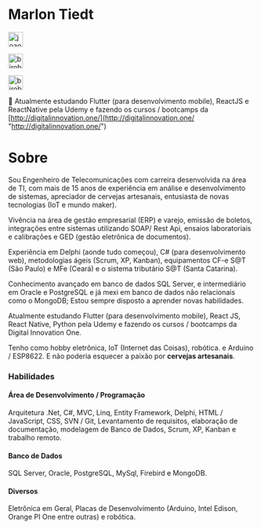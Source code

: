 # Marlon Tiedt

<p align="center">

<a href="https://www.linkedin.com/in/marlontiedt/" target="blank"><img align="center" src="https://cdn.jsdelivr.net/npm/simple-icons@3.0.1/icons/linkedin.svg" alt="joaoinacioneto" height="30" width="30" /></a>

<a href="https://pt.stackoverflow.com/users/6437/tiedt-tech" target="blank"><img align="center" src="https://cdn.jsdelivr.net/npm/simple-icons@3.0.1/icons/stackoverflow.svg" alt="birobirobiro" height="30" width="30" /></a>

<a href="mailto:marlon.tiedt@gmail.com" target="blank"><img align="center" src="https://cdn.jsdelivr.net/npm/simple-icons@3.0.1/icons/gmail.svg" alt="birobirobiro" height="30" width="30" /></a>

</p>


🌱 Atualmente estudando Flutter (para desenvolvimento mobile), ReactJS e ReactNative pela Udemy e fazendo os cursos / bootcamps da [http://digitalinnovation.one/](http://digitalinnovation.one/ "http://digitalinnovation.one/")

# Sobre

Sou Engenheiro de Telecomunicações com carreira desenvolvida na área de TI, com mais de 15 anos de experiência em análise e desenvolvimento de sistemas, apreciador de cervejas artesanais, entusiasta de novas tecnologias (IoT e mundo maker).

Vivência na área de gestão empresarial (ERP) e varejo, emissão de boletos, integrações entre sistemas utilizando SOAP/ Rest Api, ensaios laboratoriais e calibrações e GED (gestão eletrônica de documentos).

Experiência em Delphi (aonde tudo começou), C# (para desenvolvimento web), metodologias ágeis (Scrum, XP, Kanban), equipamentos CF-e S@T (São Paulo) e MFe (Ceará) e o sistema tributário S@T (Santa Catarina).

Conhecimento avançado em banco de dados SQL Server, e intermediário em Oracle e PostgreSQL e já mexi em banco de dados não relacionais como o MongoDB;
Estou sempre disposto a aprender novas habilidades. 

Atualmente estudando Flutter (para desenvolvimento mobile), React JS, React Native, Python pela Udemy e fazendo os cursos / bootcamps da Digital Innovation One. 

Tenho como hobby eletrônica, IoT (Internet das Coisas), robótica. e Arduino / ESP8622.
E não poderia esquecer a paixão por **cervejas artesanais**.

### Habilidades 

#### Área de Desenvolvimento / Programação
Arquitetura .Net, C#, MVC, Linq, Entity Framework, Delphi, HTML / JavaScript, CSS, SVN / Git, Levantamento de requisitos, elaboração de documentação, modelagem de Banco de Dados, Scrum, XP, Kanban e trabalho remoto.

#### Banco de Dados
SQL Server, Oracle, PostgreSQL, MySql, Firebird e MongoDB. 

#### Diversos
Eletrônica em Geral, Placas de Desenvolvimento (Arduino, Intel Edison, Orange PI One entre outras) e robótica.

<!--
**TiedtTech/TiedtTech** is a ✨ _special_ ✨ repository because its `README.md` (this file) appears on your GitHub profile.


### Hi there 👋


Here are some ideas to get you started:



- 👯 I’m looking to collaborate on ...
- 🤔 I’m looking for help with ...
- 💬 Ask me about ...
- 📫 How to reach me: ...
- 😄 Pronouns: ...
- ⚡ Fun fact: ...
-->
